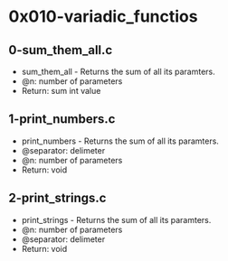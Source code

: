# 0x010-variadic_functios
## 0-sum_them_all.c
* sum_them_all - Returns the sum of all its paramters.
* @n: number of parameters
* Return: sum int value
## 1-print_numbers.c
* print_numbers - Returns the sum of all its paramters.
* @separator: delimeter
* @n: number of parameters
* Return: void
## 2-print_strings.c
* print_strings - Returns the sum of all its paramters.
* @n: number of parameters
* @separator: delimeter
* Return: void
